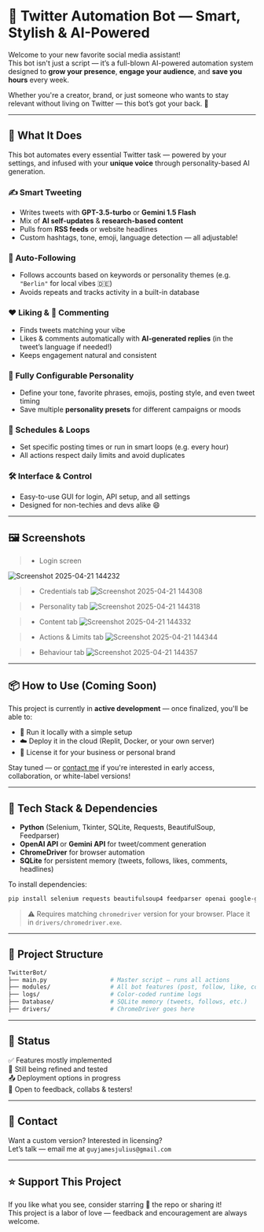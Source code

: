 # 🤖 Twitter Automation Bot — Smart, Stylish & AI-Powered

Welcome to your new favorite social media assistant!  
This bot isn't just a script — it’s a full-blown AI-powered automation system designed to **grow your presence**, **engage your audience**, and **save you hours** every week.

Whether you're a creator, brand, or just someone who wants to stay relevant without living on Twitter — this bot’s got your back. 💪

---

## 🚀 What It Does

This bot automates every essential Twitter task — powered by your settings, and infused with your **unique voice** through personality-based AI generation.

### ✍️ Smart Tweeting
- Writes tweets with **GPT-3.5-turbo** or **Gemini 1.5 Flash**
- Mix of **AI self-updates** & **research-based content**
- Pulls from **RSS feeds** or website headlines
- Custom hashtags, tone, emoji, language detection — all adjustable!

### 🤝 Auto-Following
- Follows accounts based on keywords or personality themes (e.g. `"Berlin"` for local vibes 🇩🇪)
- Avoids repeats and tracks activity in a built-in database

### ❤️ Liking & 💬 Commenting
- Finds tweets matching your vibe
- Likes & comments automatically with **AI-generated replies** (in the tweet’s language if needed!)
- Keeps engagement natural and consistent

### 🧠 Fully Configurable Personality
- Define your tone, favorite phrases, emojis, posting style, and even tweet timing
- Save multiple **personality presets** for different campaigns or moods

### 📅 Schedules & Loops
- Set specific posting times or run in smart loops (e.g. every hour)
- All actions respect daily limits and avoid duplicates

### 🛠️ Interface & Control
- Easy-to-use GUI for login, API setup, and all settings
- Designed for non-techies and devs alike 😄

---

## 🖼️ Screenshots

> - Login screen

![Screenshot 2025-04-21 144232](https://github.com/user-attachments/assets/591fb9f7-606e-4460-942c-d9fb38113a09)

> - Credentials tab
![Screenshot 2025-04-21 144308](https://github.com/user-attachments/assets/fea64df8-61e3-4248-bd05-76f27731df31)

> - Personality tab
![Screenshot 2025-04-21 144318](https://github.com/user-attachments/assets/637522e9-f8e6-40ec-9752-a1245bfacc79)

> - Content tab
![Screenshot 2025-04-21 144332](https://github.com/user-attachments/assets/f2a1bd24-aae7-455b-a7c6-dcf4d04b4f8f)

> - Actions & Limits tab
![Screenshot 2025-04-21 144344](https://github.com/user-attachments/assets/a43f81bb-413c-471c-bb4f-a0c4027bbd6d)

> - Behaviour tab
![Screenshot 2025-04-21 144357](https://github.com/user-attachments/assets/9ec846d9-afe3-421e-9f45-6aba143fb07e)

---

## 📦 How to Use (Coming Soon)

This project is currently in **active development** — once finalized, you'll be able to:
- 🔧 Run it locally with a simple setup  
- ☁️ Deploy it in the cloud (Replit, Docker, or your own server)  
- 🛒 License it for your business or personal brand  

Stay tuned — or [contact me](#) if you're interested in early access, collaboration, or white-label versions!

---

## 🧰 Tech Stack & Dependencies

- **Python** (Selenium, Tkinter, SQLite, Requests, BeautifulSoup, Feedparser)
- **OpenAI API** or **Gemini API** for tweet/comment generation
- **ChromeDriver** for browser automation
- **SQLite** for persistent memory (tweets, follows, likes, comments, headlines)

To install dependencies:
```bash
pip install selenium requests beautifulsoup4 feedparser openai google-generativeai pyperclip langdetect
```

> ⚠️ Requires matching `chromedriver` version for your browser. Place it in `drivers/chromedriver.exe`.

---

## 📁 Project Structure

```bash
TwitterBot/
├── main.py                  # Master script — runs all actions
├── modules/                 # All bot features (post, follow, like, comment)
├── logs/                    # Color-coded runtime logs
├── Database/                # SQLite memory (tweets, follows, etc.)
├── drivers/                 # ChromeDriver goes here
```

---

## 🌱 Status

✅ Features mostly implemented  
🧪 Still being refined and tested  
📤 Deployment options in progress  
💬 Open to feedback, collabs & testers!

---

## 💌 Contact

Want a custom version? Interested in licensing?  
Let’s talk — email me at `guyjamesjulius@gmail.com`

---

## ⭐ Support This Project

If you like what you see, consider starring 🌟 the repo or sharing it!  
This project is a labor of love — feedback and encouragement are always welcome.
